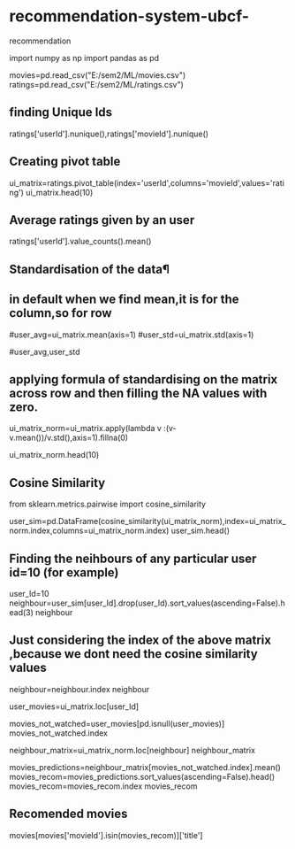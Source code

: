 # recommendation-system-ubcf-
recommendation 

import numpy as np
import pandas as pd

movies=pd.read_csv("E:/sem2/ML/movies.csv")
ratings=pd.read_csv("E:/sem2/ML/ratings.csv")

## finding Unique Ids
ratings['userId'].nunique(),ratings['movieId'].nunique()

## Creating pivot table
ui_matrix=ratings.pivot_table(index='userId',columns='movieId',values='rating')
ui_matrix.head(10)


## Average ratings given by an user
ratings['userId'].value_counts().mean()

## Standardisation of the data¶

## in default when we find mean,it is for the column,so for row

#user_avg=ui_matrix.mean(axis=1)
#user_std=ui_matrix.std(axis=1)

#user_avg,user_std


## applying formula of standardising on the matrix across row and then filling the NA values with zero.

ui_matrix_norm=ui_matrix.apply(lambda v :(v-v.mean())/v.std(),axis=1).fillna(0)

ui_matrix_norm.head(10)

## Cosine Similarity

from sklearn.metrics.pairwise import cosine_similarity

user_sim=pd.DataFrame(cosine_similarity(ui_matrix_norm),index=ui_matrix_norm.index,columns=ui_matrix_norm.index)
user_sim.head()



## Finding the neihbours of any particular user id=10 (for example)

user_Id=10
neighbour=user_sim[user_Id].drop(user_Id).sort_values(ascending=False).head(3)
neighbour

## Just considering the index of the above matrix ,because we dont need the cosine similarity values
neighbour=neighbour.index
neighbour

user_movies=ui_matrix.loc[user_Id]

movies_not_watched=user_movies[pd.isnull(user_movies)]
movies_not_watched.index

neighbour_matrix=ui_matrix_norm.loc[neighbour]
neighbour_matrix

movies_predictions=neighbour_matrix[movies_not_watched.index].mean()
movies_recom=movies_predictions.sort_values(ascending=False).head()
movies_recom=movies_recom.index
movies_recom

## Recomended movies

movies[movies['movieId'].isin(movies_recom)]['title']
